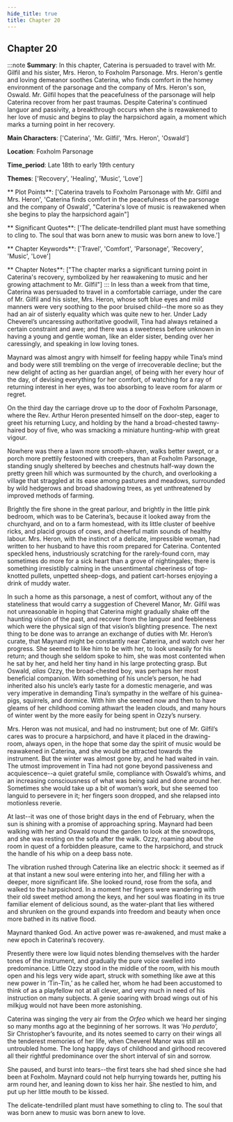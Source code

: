 ```yaml
---
hide_title: true
title: Chapter 20
---
```

## Chapter 20
:::note
**Summary**:
In this chapter, Caterina is persuaded to travel with Mr. Gilfil and his sister, Mrs. Heron, to Foxholm Parsonage. Mrs. Heron's gentle and loving demeanor soothes Caterina, who finds comfort in the homey environment of the parsonage and the company of Mrs. Heron's son, Oswald. Mr. Gilfil hopes that the peacefulness of the parsonage will help Caterina recover from her past traumas. Despite Caterina's continued languor and passivity, a breakthrough occurs when she is reawakened to her love of music and begins to play the harpsichord again, a moment which marks a turning point in her recovery.

**Main Characters**:
['Caterina', 'Mr. Gilfil', 'Mrs. Heron', 'Oswald']

**Location**:
Foxholm Parsonage

**Time_period**:
Late 18th to early 19th century

**Themes**:
['Recovery', 'Healing', 'Music', 'Love']

** Plot Points**:
['Caterina travels to Foxholm Parsonage with Mr. Gilfil and Mrs. Heron', 'Caterina finds comfort in the peacefulness of the parsonage and the company of Oswald', "Caterina's love of music is reawakened when she begins to play the harpsichord again"]

** Significant Quotes**:
['The delicate-tendrilled plant must have something to cling to. The soul that was born anew to music was born anew to love.']

** Chapter Keywords**:
['Travel', 'Comfort', 'Parsonage', 'Recovery', 'Music', 'Love']

** Chapter Notes**:
["The chapter marks a significant turning point in Caterina's recovery, symbolized by her reawakening to music and her growing attachment to Mr. Gilfil"]
:::
In less than a week from that time, Caterina was persuaded to travel in a comfortable carriage, under the care of Mr. Gilfil and his sister, Mrs. Heron, whose soft blue eyes and mild manners were very soothing to the poor bruised child--the more so as they had an air of sisterly equality which was quite new to her. Under Lady Cheverel’s uncaressing authoritative goodwill, Tina had always retained a certain constraint and awe; and there was a sweetness before unknown in having a young and gentle woman, like an elder sister, bending over her caressingly, and speaking in low loving tones. 

Maynard was almost angry with himself for feeling happy while Tina’s mind and body were still trembling on the verge of irrecoverable decline; but the new delight of acting as her guardian angel, of being with her every hour of the day, of devising everything for her comfort, of watching for a ray of returning interest in her eyes, was too absorbing to leave room for alarm or regret. 

On the third day the carriage drove up to the door of Foxholm Parsonage, where the Rev. Arthur Heron presented himself on the door-step, eager to greet his returning Lucy, and holding by the hand a broad-chested tawny-haired boy of five, who was smacking a miniature hunting-whip with great vigour. 

Nowhere was there a lawn more smooth-shaven, walks better swept, or a porch more prettily festooned with creepers, than at Foxholm Parsonage, standing snugly sheltered by beeches and chestnuts half-way down the pretty green hill which was surmounted by the church, and overlooking a village that straggled at its ease among pastures and meadows, surrounded by wild hedgerows and broad shadowing trees, as yet unthreatened by improved methods of farming. 

Brightly the fire shone in the great parlour, and brightly in the little pink bedroom, which was to be Caterina’s, because it looked away from the churchyard, and on to a farm homestead, with its little cluster of beehive ricks, and placid groups of cows, and cheerful matin sounds of healthy labour. Mrs. Heron, with the instinct of a delicate, impressible woman, had written to her husband to have this room prepared for Caterina. Contented speckled hens, industriously scratching for the rarely-found corn, may sometimes do more for a sick heart than a grove of nightingales; there is something irresistibly calming in the unsentimental cheeriness of top-knotted pullets, unpetted sheep-dogs, and patient cart-horses enjoying a drink of muddy water. 

In such a home as this parsonage, a nest of comfort, without any of the stateliness that would carry a suggestion of Cheverel Manor, Mr. Gilfil was not unreasonable in hoping that Caterina might gradually shake off the haunting vision of the past, and recover from the languor and feebleness which were the physical sign of that vision’s blighting presence. The next thing to be done was to arrange an exchange of duties with Mr. Heron’s curate, that Maynard might be constantly near Caterina, and watch over her progress. She seemed to like him to be with her, to look uneasily for his return; and though she seldom spoke to him, she was most contented when he sat by her, and held her tiny hand in his large protecting grasp. But Oswald, _alias_ Ozzy, the broad-chested boy, was perhaps her most beneficial companion. With something of his uncle’s person, he had inherited also his uncle’s early taste for a domestic menagerie, and was very imperative in demanding Tina’s sympathy in the welfare of his guinea-pigs, squirrels, and dormice. With him she seemed now and then to have gleams of her childhood coming athwart the leaden clouds, and many hours of winter went by the more easily for being spent in Ozzy’s nursery. 

Mrs. Heron was not musical, and had no instrument; but one of Mr. Gilfil’s cares was to procure a harpsichord, and have it placed in the drawing-room, always open, in the hope that some day the spirit of music would be reawakened in Caterina, and she would be attracted towards the instrument. But the winter was almost gone by, and he had waited in vain. The utmost improvement in Tina had not gone beyond passiveness and acquiescence--a quiet grateful smile, compliance with Oswald’s whims, and an increasing consciousness of what was being said and done around her. Sometimes she would take up a bit of woman’s work, but she seemed too languid to persevere in it; her fingers soon dropped, and she relapsed into motionless reverie. 

At last--it was one of those bright days in the end of February, when the sun is shining with a promise of approaching spring. Maynard had been walking with her and Oswald round the garden to look at the snowdrops, and she was resting on the sofa after the walk. Ozzy, roaming about the room in quest of a forbidden pleasure, came to the harpsichord, and struck the handle of his whip on a deep bass note. 

The vibration rushed through Caterina like an electric shock: it seemed as if at that instant a new soul were entering into her, and filling her with a deeper, more significant life. She looked round, rose from the sofa, and walked to the harpsichord. In a moment her fingers were wandering with their old sweet method among the keys, and her soul was floating in its true familiar element of delicious sound, as the water-plant that lies withered and shrunken on the ground expands into freedom and beauty when once more bathed in its native flood. 

Maynard thanked God. An active power was re-awakened, and must make a new epoch in Caterina’s recovery. 

Presently there were low liquid notes blending themselves with the harder tones of the instrument, and gradually the pure voice swelled into predominance. Little Ozzy stood in the middle of the room, with his mouth open and his legs very wide apart, struck with something like awe at this new power in ‘Tin-Tin,’ as he called her, whom he had been accustomed to think of as a playfellow not at all clever, and very much in need of his instruction on many subjects. A genie soaring with broad wings out of his milkjug would not have been more astonishing. 

Caterina was singing the very air from the _Orfeo_ which we heard her singing so many months ago at the beginning of her sorrows. It was ‘_Ho perduto_’, Sir Christopher’s favourite, and its notes seemed to carry on their wings all the tenderest memories of her life, when Cheverel Manor was still an untroubled home. The long happy days of childhood and girlhood recovered all their rightful predominance over the short interval of sin and sorrow. 

She paused, and burst into tears--the first tears she had shed since she had been at Foxholm. Maynard could not help hurrying towards her, putting his arm round her, and leaning down to kiss her hair. She nestled to him, and put up her little mouth to be kissed. 

The delicate-tendrilled plant must have something to cling to. The soul that was born anew to music was born anew to love. 

